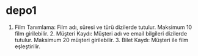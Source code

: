 # depo1
1. Film Tanımlama: Film adı, süresi ve türü dizilerde tutulur. Maksimum 10 film girilebilir.  2. Müşteri Kaydı: Müşteri adı ve email bilgileri dizilerde tutulur. Maksimum 20 müşteri girilebilir.  3. Bilet Kaydı: Müşteri ile film eşleştirilir.
